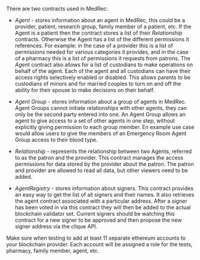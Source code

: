 

There are two contracts used in MedRec:

- _Agent_ - stores information about an agent in MedRec, this could be a provider, patient, research group, family member of a patient, etc. If the Agent is a patient then the contract stores a list of their _Relationship_ contracts. Otherwise the Agent has a list of the different permissions it references. For example: in the case of a provider this is a list of permissions needed for various categories it provides, and in the case of a pharmacy this is a list of permissions it requests from patrons.
The _Agent_ contract also allows for a list of custodians to make operations on behalf of the agent. Each of the agent and all custodians can have their access rights selectively enabled or disabled. This allows parents to be custodians of minors and for married couples to turn on and off the ability for their spouse to make decisions on their behalf.

- _Agent Group_ - stores information about a group of agents in MedRec. Agent Groups cannot initiate relationships with other agents, they can only be the second party entered into one. An Agent Group allows an agent to give access to a set of other agents in one step, without explicitly giving permission to each group member. En example use case would allow users to give the members of an Emergency Room Agent Group access to their blood type.

- _Relationship_ - represents the relationship between two Agents, referred to as the patron and the provider. This contract manages the access permissions for data stored by the provider about the patron. The patron and provider are allowed to read all data, but other viewers need to be added.

- _AgentRegistry_ - stores information about signers. This contract provides an easy way to get the list of all signers and their names. It also retrieves the agent contract associated with a particular address. After a signer has been voted in via this contract they will then be added to the actual blockchain validator set. Current signers should be watching this contract for a new signer to be approved and then propose the new signer address via the clique API.


Make sure when testing to add at least 11 separate ethereum accounts to your blockchain provider. Each account will be assigned a role for the tests, pharmacy, family member, agent, etc.
